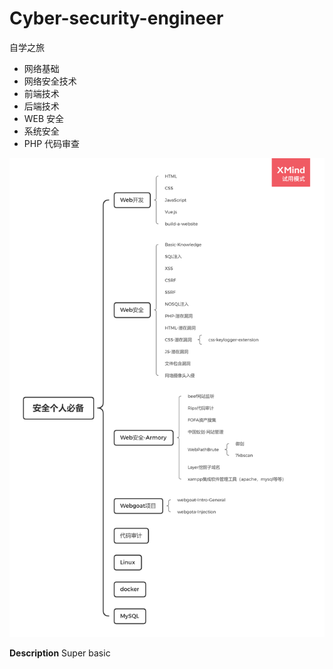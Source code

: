 <!--
 * @Author: kok-s0s
 * @Date: 2021-04-17 19:18:41
 * @LastEditTime: 2021-05-30 15:01:13
 * @Description: 记录
-->

# Cyber-​​security-engineer

自学之旅

- 网络基础
- 网络安全技术
- 前端技术
- 后端技术
- WEB 安全
- 系统安全
- PHP 代码审查

![仓库大纲](./安全个人必备.png)

**Description** Super basic